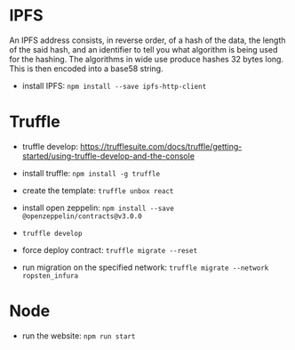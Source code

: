 # IPFS
An IPFS address consists, in reverse order, of a hash of the data, the length of the said hash, and an identifier to tell you what algorithm is being used for the hashing. The algorithms in wide use produce hashes 32 bytes long. This is then encoded into a base58 string.

- install IPFS: `npm install --save ipfs-http-client `

# Truffle

- truffle develop: https://trufflesuite.com/docs/truffle/getting-started/using-truffle-develop-and-the-console

- install truffle: `npm install -g truffle`
- create the template: `truffle unbox react`
- install open zeppelin: `npm install --save @openzeppelin/contracts@v3.0.0`
- `truffle develop`
- force deploy contract: `truffle migrate --reset`
- run migration on the specified network: `truffle migrate --network ropsten_infura`


# Node
- run the website: `npm run start`
